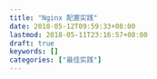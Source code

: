 ```yaml
---
title: "Nginx 配置实践"
date: 2018-05-12T09:59:33+08:00
lastmod: 2018-05-11T23:16:57+08:00
draft: true
keywords: []
categories: ["最佳实践"]
---
```


